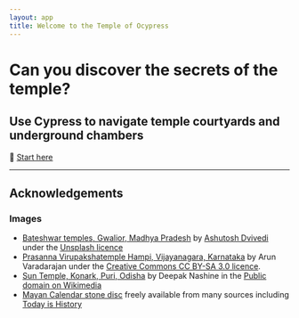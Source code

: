 ```yaml
---
layout: app
title: Welcome to the Temple of Ocypress
---
```


<style>
  
</style>

# Can you discover the secrets of the temple?

## Use Cypress to navigate temple courtyards and underground chambers

:flashlight: [Start here](r1.html)

____

## Acknowledgements

### Images

-  [Bateshwar temples, Gwalior, Madhya Pradesh](https://unsplash.com/photos/BZQslOwhW2I?utm_source=unsplash&utm_medium=referral&utm_content=creditCopyText) by [Ashutosh Dvivedi](https://unsplash.com/@old_wolf?utm_source=unsplash&utm_medium=referral&utm_content=creditCopyText)
      under the [Unsplash licence](https://unsplash.com/license)
- [Prasanna Virupakshatemple  Hampi, Vijayanagara, Karnataka](https://commons.wikimedia.org/wiki/Category:Large_Underground_Temple#/media/File:Underground_Siva_Temple.JPG) by Arun Varadarajan under the [Creative Commons CC BY-SA 3.0 licence](https://commons.wikimedia.org/wiki/File:Underground_Siva_Temple.JPG).
- [Sun Temple, Konark, Puri, Odisha](https://commons.wikimedia.org/wiki/File:Sun_Temple_Konark.jpg) by Deepak Nashine in the [Public domain on Wikimedia](https://commons.wikimedia.org/wiki/File:Sun_Temple_Konark.jpg)
- [Mayan Calendar stone disc](https://todayinhistorydotblog.files.wordpress.com/2018/12/MayanCalendar.gif) freely available from many sources including [Today is History](https://todayinhistory.blog/2018/12/21/december-21-2012-apocalypse-postponed/)
